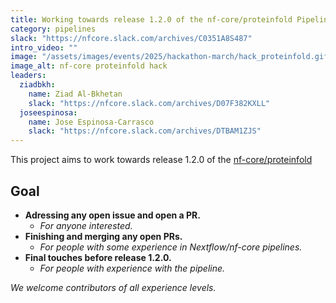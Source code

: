 ```yaml
---
title: Working towards release 1.2.0 of the nf-core/proteinfold Pipeline
category: pipelines
slack: "https://nfcore.slack.com/archives/C0351A8S487"
intro_video: ""
image: "/assets/images/events/2025/hackathon-march/hack_proteinfold.gif"
image_alt: nf-core proteinfold hack
leaders:
  ziadbkh:
    name: Ziad Al-Bkhetan
    slack: "https://nfcore.slack.com/archives/D07F382KXLL"
  joseespinosa:
    name: Jose Espinosa-Carrasco
    slack: "https://nfcore.slack.com/archives/DTBAM1ZJS"
---
```


This project aims to work towards release 1.2.0 of the [nf-core/proteinfold](https://nf-co.re/proteinfold/dev)

## Goal

- **Adressing any open issue and open a PR.**
  - _For anyone interested._
- **Finishing and merging any open PRs.**
  - _For people with some experience in Nextflow/nf-core pipelines._
- **Final touches before release 1.2.0.**
  - _For people with experience with the pipeline._

_We welcome contributors of all experience levels._
